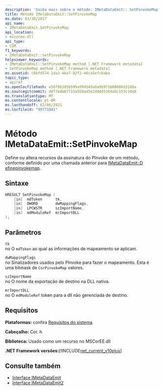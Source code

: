 ```yaml
---
description: 'Saiba mais sobre o método: IMetaDataEmit:: SetPinvokeMap'
title: Método IMetaDataEmit::SetPinvokeMap
ms.date: 03/30/2017
api_name:
- IMetaDataEmit.SetPinvokeMap
api_location:
- mscoree.dll
api_type:
- COM
f1_keywords:
- IMetaDataEmit::SetPinvokeMap
helpviewer_keywords:
- IMetaDataEmit::SetPinvokeMap method [.NET Framework metadata]
- SetPinvokeMap method [.NET Framework metadata]
ms.assetid: c6bfd574-1da3-4ba7-82f2-46ca5efcbaba
topic_type:
- apiref
ms.openlocfilehash: e50f06385b599a99454da0a9b971b00806d3140a
ms.sourcegitcommit: ddf7edb67715a5b9a45e3dd44536dabc153c1de0
ms.translationtype: MT
ms.contentlocale: pt-BR
ms.lasthandoff: 02/06/2021
ms.locfileid: "99771841"
---
```

# <a name="imetadataemitsetpinvokemap-method"></a>Método IMetaDataEmit::SetPinvokeMap

Define ou altera recursos da assinatura do PInvoke de um método, conforme definido por uma chamada anterior para [IMetaDataEmit::D efinepinvokemap](imetadataemit-definepinvokemap-method.md).  
  
## <a name="syntax"></a>Sintaxe  
  
```cpp  
HRESULT SetPinvokeMap (
    [in]  mdToken      tk,
    [in]  DWORD        dwMappingFlags,  
    [in]  LPCWSTR      szImportName,
    [in]  mdModuleRef  mrImportDLL
);  
```  
  
## <a name="parameters"></a>Parâmetros  

 `tk`  
 no O `mdToken` ao qual as informações de mapeamento se aplicam.  
  
 `dwMappingFlags`  
 no Sinalizadores usados pelo PInvoke para fazer o mapeamento. Esta é uma bitmask de `CorPinvokeMap` valores.  
  
 `szImportName`  
 no O nome da exportação de destino na DLL nativa.  
  
 `mrImportDLL`  
 no O `mdModuleRef` token para a dll não gerenciada de destino.  
  
## <a name="requirements"></a>Requisitos  

 **Plataformas:** confira [Requisitos do sistema](../../get-started/system-requirements.md).  
  
 **Cabeçalho:** Cor. h  
  
 **Biblioteca:** Usado como um recurso no MSCorEE.dll  
  
 **.NET Framework versões:**[!INCLUDE[net_current_v10plus](../../../../includes/net-current-v10plus-md.md)]  
  
## <a name="see-also"></a>Consulte também

- [Interface IMetaDataEmit](imetadataemit-interface.md)
- [Interface IMetaDataEmit2](imetadataemit2-interface.md)
